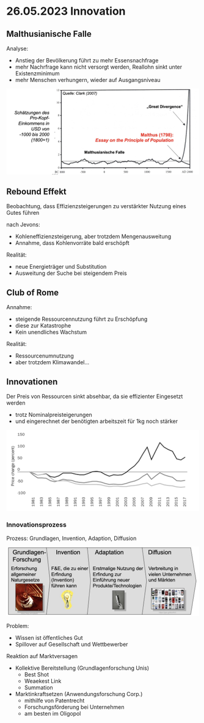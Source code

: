 # 26.05.2023 Innovation

## Malthusianische Falle

Analyse:

- Anstieg der Bevölkerung führt zu mehr Essensnachfrage
- mehr Nachrfrage kann nicht versorgt werden, Reallohn sinkt unter Existenzminimum
- mehr Menschen verhungern, wieder auf Ausgangsniveau

![img](../images/2023-07-06_14-52-31.jpg)

## Rebound Effekt

Beobachtung, dass Effizienzsteigerungen zu verstärkter Nutzung eines Gutes führen

nach Jevons:

- Kohleneffizienzsteigerung, aber trotzdem Mengenausweitung
- Annahme, dass Kohlenvorräte bald erschöpft

Realität:

- neue Energieträger und Substitution
- Ausweitung der Suche bei steigendem Preis



## Club of Rome

Annahme: 

- steigende Ressourcennutzung führt zu Erschöpfung
- diese zur Katastrophe
- Kein unendliches Wachstum

Realität:

- Ressourcenumnutzung
- aber trotzdem Klimawandel...



## Innovationen

Der Preis von Ressourcen sinkt absehbar, da sie effizienter Eingesetzt werden

- trotz Nominalpreisteigerungen
- und eingerechnet der benötigten arbeitszeit für 1kg noch stärker

![img](../images/2023-07-06_15-11-35.jpg)

### Innovationsprozess

Prozess: Grundlagen, Invention, Adaption, Diffusion

![img](../images/2023-07-06_15-15-11.jpg)

Problem: 

- Wissen ist öffentliches Gut
- Spillover auf Gesellschaft und Wettbewerber

Reaktion auf Marktversagen

- Kollektive Bereitstellung (Grundlagenforschung Unis)
    - Best Shot
    - Weaekest Link
    - Summation
- Marktinkraftsetzen (Anwendungsforschung Corp.)
    - mithilfe von Patentrecht
    - Forschungsförderung bei Unternehmen
    - am besten im Oligopol



